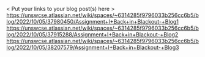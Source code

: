 < Put your links to your blog post(s) here >
https://unswcse.atlassian.net/wiki/spaces/~6314285f9796033b256cc6b5/blog/2022/10/05/37980450/Assignment+I+Back+in+Blackout-+Blog1
https://unswcse.atlassian.net/wiki/spaces/~6314285f9796033b256cc6b5/blog/2022/10/05/37915288/Assignment+I+Back+in+Blackout-+Blog2
https://unswcse.atlassian.net/wiki/spaces/~6314285f9796033b256cc6b5/blog/2022/10/05/38207579/Assignment+I+Back+in+Blackout-+Blog3
